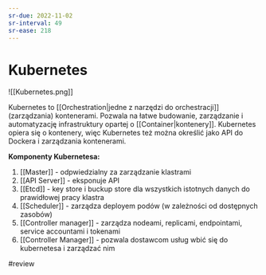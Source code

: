 ```yaml
---
sr-due: 2022-11-02
sr-interval: 49
sr-ease: 218
---
```


# Kubernetes

![[Kubernetes.png]]

Kubernetes to [[Orchestration|jedne z narzędzi do orchestracji]] (zarządzania) kontenerami. 
Pozwala na łatwe budowanie, zarządzanie i automatyzację infrastruktury opartej o [[Container|kontenery]].
Kubernetes opiera się o kontenery, więc Kubernetes też można określić jako API do Dockera i zarządzania kontenerami.

**Komponenty Kubernetesa:**

1. [[Master]] - odpwiedzialny za zarządzanie klastrami
1. [[API Server]] - eksponuje API 
2. [[Etcd]] - key store i buckup store dla wszystkich istotnych danych do prawidłowej pracy klastra
3. [[Scheduler]] - zarządza deployem podów (w zależności od dostępnych zasobów)
4. [[Controller manager]] - zarządza nodeami, replicami, endpointami, service accountami i tokenami
5. [[Controller Manager]] - pozwala dostawcom usług wbić się do kubernetesa i zarządzać nim 


#review